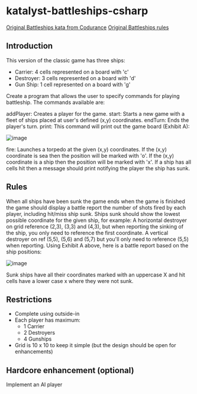 # katalyst-battleships-csharp
[Original Battleships kata from Codurance](https://www.codurance.com/katas/battleships)
[Original Battleships rules](hasbro.com/common/instruct/battleship.pdf)

##  Introduction
This version of the classic game has three ships:

- Carrier: 4 cells  represented on a board with 'c'
- Destroyer: 3 cells  represented on a board with 'd'
- Gun Ship: 1 cell  represented on a board with 'g'

Create a program that allows the user to specify commands for playing battleship. The commands available are:

addPlayer: Creates a player for the game.
start: Starts a new game with a fleet of ships placed at user's defined (x,y) coordinates.
endTurn: Ends the player's turn.
print: This command will print out the game board (Exhibit A):

![image](https://github.com/felixeu31/katalyst-battleships-csharp/assets/22452588/88b9e3b1-760a-4d8c-ac61-6a0c9639adc9)

fire: Launches a torpedo at the given (x,y) coordinates.
If the (x,y) coordinate is sea then the position will be marked with 'o'.
If the (x,y) coordinate is a ship then the position will be marked with 'x'.
If a ship has all cells hit then a message should print notifying the player the ship has sunk.


## Rules
When all ships have been sunk the game ends
when the game is finished the game should display a battle report the number of shots fired by each player, including hit/miss ship sunk.
Ships sunk should show the lowest possible coordinate for the given ship, for example:
A horizontal destroyer on grid reference (2,3), (3,3) and (4,3), but when reporting the sinking of the ship, you only need to reference the first coordinate.
A vertical destroyer on ref (5,5), (5,6) and (5,7) but you'll only need to reference (5,5) when reporting.
Using Exhibit A above, here is a battle report based on the ship positions:

![image](https://github.com/felixeu31/katalyst-battleships-csharp/assets/22452588/86dc3d67-8d89-47b5-b419-fa220150bf08)

Sunk ships have all their coordinates marked with an uppercase X and hit cells have a lower case x where they were not sunk.

## Restrictions
- Complete using outside-in
- Each player has maximum:
  - 1 Carrier
  - 2 Destroyers
  - 4 Gunships
- Grid is 10 x 10 to keep it simple (but the design should be open for enhancements)

## Hardcore enhancement (optional)
Implement an AI player


